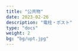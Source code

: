 ```yaml
---
title: "公共物"
date: 2023-02-26
description: "電柱・ポスト"
type: "docs"
weight: 2
bg: "bg/upt.jpg"
---
```


